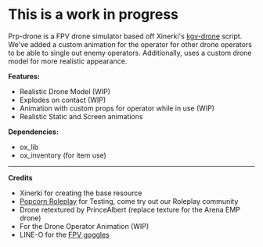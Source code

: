 # This is a work in progress

Prp-drone is a FPV drone simulator based off Xinerki's [kgv-drone](https://github.com/Xinerki/kgv-drone) script. We've added a custom animation for the operator for other drone operators to be able to single out enemy operators. Additionally, uses a custom drone model for more realistic appearance. 


**Features:**
- Realistic Drone Model (WIP)
- Explodes on contact (WIP)
- Animation with custom props for operator while in use (WIP)
- Realistic Static and Screen animations


**Dependencies:**
- ox_lib
- ox_inventory (for item use)


---
**Credits**
- Xinerki for creating the base resource
- [Popcorn Roleplay](https://discord.gg/popcornroleplay) for Testing, come try out our Roleplay community
- Drone retextured by PrinceAlbert (replace texture for the Arena EMP drone)
- For the Drone Operator Animation (WIP)
- LINE-O for the [FPV goggles](https://sketchfab.com/3d-models/rodin-fpv-goggles-38b8072a8e6f42628da206e5c83fea52)
